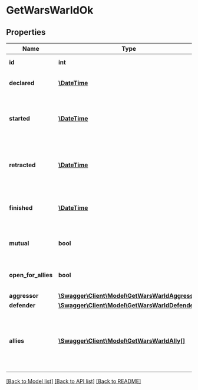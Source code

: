 # GetWarsWarIdOk

## Properties
Name | Type | Description | Notes
------------ | ------------- | ------------- | -------------
**id** | **int** | ID of the specified war | 
**declared** | [**\DateTime**](\DateTime.md) | Time that the war was declared | 
**started** | [**\DateTime**](\DateTime.md) | Time when the war started and both sides could shoot each other | [optional] 
**retracted** | [**\DateTime**](\DateTime.md) | Time the war was retracted but both sides could still shoot each other | [optional] 
**finished** | [**\DateTime**](\DateTime.md) | Time the war ended and shooting was no longer allowed | [optional] 
**mutual** | **bool** | Was the war declared mutual by both parties | 
**open_for_allies** | **bool** | Is the war currently open for allies or not | 
**aggressor** | [**\Swagger\Client\Model\GetWarsWarIdAggressor**](GetWarsWarIdAggressor.md) |  | [optional] 
**defender** | [**\Swagger\Client\Model\GetWarsWarIdDefender**](GetWarsWarIdDefender.md) |  | [optional] 
**allies** | [**\Swagger\Client\Model\GetWarsWarIdAlly[]**](GetWarsWarIdAlly.md) | allied corporations or alliances, each object contains either corporation_id or alliance_id | [optional] 

[[Back to Model list]](../README.md#documentation-for-models) [[Back to API list]](../README.md#documentation-for-api-endpoints) [[Back to README]](../README.md)


